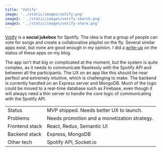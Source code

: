 ```yaml
---
title: 'Votify'
image: '../static/images/votify.png'
image2: '../static/images/votify-search.png'
image3: '../static/images/votify-share.png'
---
```


[Votify](https://votify-client.web.app) is a **social jukebox** for Spotify. The idea is that a group of people can vote for songs and create a collaborative playlist on the fly. Several similar apps exist, but none are good enough in my opinion. I did a [write-up](https://blog.vikfand.com/posts/spotify-social-jukeboxes/) on the status of these apps on my blog.

The app isn't that big or complicated at the moment, but the system is quite complex, as it needs to communicate flawlessly with the Spotify API and between all the participants. The UX on an app like this should be near perfect and extremely intuitive, which is challenging to make. The backend is currently handled on an Express server and MongoDB. Much of the logic could be moved to a real-time database such as Firebase, even though it will always need a thin server to handle the core logic of communicating with the Spotify API.

|                |                                              |
| -------------- | -------------------------------------------- |
| Status         | MVP shipped. Needs better UX to launch.      |
| Problems       | Needs promotion and a monetization strategy. |
| Frontend stack | React, Redux, Semantic UI                    |
| Backend stack  | Express, MongoDB                             |
| Other tech     | Spotify API, Socket.io                       |
